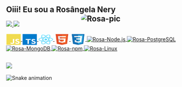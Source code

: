 ## Oiii! Eu sou a Rosângela Nery <img align="right" alt="Rosa-pic" heigth="160em" width="300rem" style="border-radius:70px;" src="https://cdn.picrew.me/shareImg/org/202301/338224_bdsXFE1P.png">

<div>
  <a href="https://github.com/Rosangela-Nery">
  <img heigth="180em" width="400rem" src="https://github-readme-stats.vercel.app/api?username=Rosangela-Nery&show_icons=true&theme=dracula&include_all_commits=true&count_private=true"/>
  <img heigth="180em" width="400rem" src="https://github-readme-stats.vercel.app/api/top-langs/?username=Rosangela-Nery&layout=compact&langs_count=16&theme=dracula"/>
</div>

<div style="display: inline_block"><br>
  <img align="center" alt="Rosa-Js" height="30" width="40" src="https://raw.githubusercontent.com/devicons/devicon/master/icons/javascript/javascript-plain.svg">
  <img align="center" alt="Rosa-Ts" height="30" width="40" src="https://raw.githubusercontent.com/devicons/devicon/master/icons/typescript/typescript-plain.svg">
  <img align="center" alt="Rosa-React" height="30" width="40" src="https://raw.githubusercontent.com/devicons/devicon/master/icons/react/react-original.svg">
  <img align="center" alt="Rosa-HTML" height="30" width="40" src="https://raw.githubusercontent.com/devicons/devicon/master/icons/html5/html5-original.svg">
  <img align="center" alt="Rosa-CSS" height="30" width="40" src="https://raw.githubusercontent.com/devicons/devicon/master/icons/css3/css3-original.svg">
    <img align="center" alt="Rosa-Node.js" height="30" width="40" src="https://cdn.jsdelivr.net/gh/devicons/devicon/icons/nodejs/nodejs-original.svg">
  <img align="center" alt="Rosa-PostgreSQL" height="30" width="40" src="https://cdn.jsdelivr.net/gh/devicons/devicon/icons/postgresql/postgresql-plain.svg">
  <img align="center" alt="Rosa-MongoDB" height="30" width="40" src="https://cdn.jsdelivr.net/gh/devicons/devicon/icons/mongodb/mongodb-original.svg">
  <img align="center" alt="Rosa-npm" height="30" width="40" src="https://cdn.jsdelivr.net/gh/devicons/devicon/icons/npm/npm-original-wordmark.svg">
  <img align="center" alt="Rosa-Linux" height="30" width="40" src="https://cdn.jsdelivr.net/gh/devicons/devicon/icons/linux/linux-original.svg">
</div>

##

<div> 
  <a href="https://www.linkedin.com/in/ros%C3%A2ngela-nery-073118179/" target="_blank"><img src="https://img.shields.io/badge/-LinkedIn-%230077B5?style=for-the-badge&logo=linkedin&logoColor=white" target="_blank"></a> 
  
  ![Snake animation](https://github.com/Rosangela-Nery/Rosangela-Nery/blob/output/github-contribution-grid-snake.svg)
</div>
 
